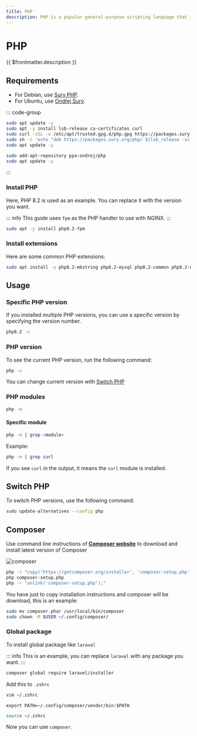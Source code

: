 ```yaml
---
title: PHP
description: PHP is a popular general-purpose scripting language that is especially suited to web development.
---
```


# PHP

{{ $frontmatter.description }}

## Requirements

- For Debian, use [Sury PHP](https://deb.sury.org/).
- For Ubuntu, use [Ondřej Surý](https://launchpad.net/~ondrej/+archive/ubuntu/php).

::: code-group

```sh [Debian]
sudo apt update -y
sudo apt -y install lsb-release ca-certificates curl
sudo curl -sSL -o /etc/apt/trusted.gpg.d/php.gpg https://packages.sury.org/php/apt.gpg
sudo sh -c 'echo "deb https://packages.sury.org/php/ $(lsb_release -sc) main" > /etc/apt/sources.list.d/php.list'
sudo apt update -y
```

```sh [Ubuntu]
sudo add-apt-repository ppa:ondrej/php
sudo apt update -y
```

:::

### Install PHP

Here, PHP 8.2 is used as an example. You can replace it with the version you want.

::: info
This guide uses `fpm` as the PHP handler to use with NGINX.
:::

```sh
sudo apt -y install php8.2-fpm
```

### Install extensions

Here are some common PHP extensions:

```sh
sudo apt install -y php8.2-mbstring php8.2-mysql php8.2-common php8.2-mysql php8.2-xml php8.2-curl php8.2-gd php8.2-imagick php8.2-cli php8.2-dev php8.2-imap php8.2-mbstring php8.2-opcache php8.2-soap php8.2-zip php8.2-intl php8.2-bz2
```

## Usage

### Specific PHP version

If you installed multiple PHP versions, you can use a specific version by specifying the version number.

```sh
php8.2 -v
```

### PHP version

To see the current PHP version, run the following command:

```sh
php -v
```

You can change current version with [Switch PHP](/server/binaries/php#switch-php)

### PHP modules

```sh
php -m
```

#### Specific module

```sh
php -m | grep <module>
```

Example:

```sh
php -m | grep curl
```

If you see `curl` in the output, it means the `curl` module is installed.

## Switch PHP

To switch PHP versions, use the following command:

```sh
sudo update-alternatives --config php
```

## Composer

Use command line instructions of [**Composer website**](https://getcomposer.org/download/) to download and install latest version of Composer

![composer](/docs/composer.jpg)

```sh
php -r "copy('https://getcomposer.org/installer', 'composer-setup.php');"
php composer-setup.php
php -r "unlink('composer-setup.php');"
```

You have just to copy installation instructions and composer will be download, this is an example:

```sh
sudo mv composer.phar /usr/local/bin/composer
sudo chown -R $USER ~/.config/composer/
```

### Global package

To install global package like `laravel`

::: info
This is an example, you can replace `laravel` with any package you want.
:::

```sh
composer global require laravel/installer
```

Add this to `.zshrc`

```sh
vim ~/.zshrc
```

```sh[~/.zshrc]
export PATH=~/.config/composer/vendor/bin:$PATH
```

```sh
source ~/.zshrc
```

Now you can use `composer`.
